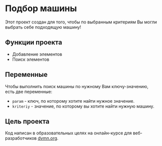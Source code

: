 # Подбор машины
Этот проект создан для того, чтобы по выбранным критериям Вы могли выбрать себе подходящую машину!
## Функции проекта
- Добавление элементов
- Поиск элементов
## Переменные 
Чтобы выполнить поиск машины по нужному Вам ключу-значению, есть две переменные:
- `param` - ключ, по которому хотите найти нужное значение.
- `kriteriy` - значение, по которому вы хотите найти нужную машину.
## Цель проекта
Код написан в образовательных целях на онлайн-курсе для веб-разработчиков [dvmn.org](https://dvmn.org/).
